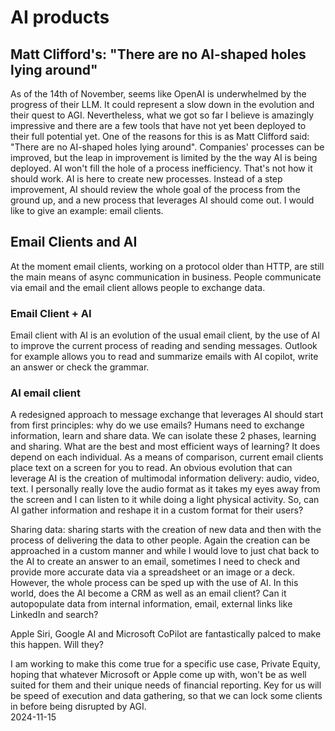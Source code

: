 # AI products

## Matt Clifford's: "There are no AI-shaped holes lying around"

As of the 14th of November, seems like OpenAI is underwhelmed by the progress of their LLM. It could represent a slow down in the evolution and their quest to AGI.
Nevertheless, what we got so far I believe is amazingly impressive and there are a few tools that have not yet been deployed to their full potential yet.
One of the reasons for this is as Matt Clifford said: "There are no AI-shaped holes lying around". Companies' processes can be improved, but the leap in improvement is limited by the the way AI is being deployed. AI won't fill the hole of a process inefficiency. That's not how it should work. AI is here to create new processes.
Instead of a step improvement, AI should review the whole goal of the process from the ground up, and a new process that leverages AI should come out. I would like to give an example: email clients.

## Email Clients and AI

At the moment email clients, working on a protocol older than HTTP, are still the main means of async communication in business. People communicate via email and the email client allows people to exchange data.

### Email Client + AI

Email client with AI is an evolution of the usual email client, by the use of AI to improve the current process of reading and sending messages.
Outlook for example allows you to read and summarize emails with AI copilot, write an answer or check the grammar.

### AI email client

A redesigned approach to message exchange that leverages AI should start from first principles: why do we use emails? Humans need to exchange information, learn and share data.
We can isolate these 2 phases, learning and sharing. What are the best and most efficient ways of learning? It does depend on each individual. As a means of comparison, current email clients place text on a screen for you to read. An obvious evolution that can leverage AI is the creation of multimodal information delivery: audio, video, text. I personally really love the audio format as it takes my eyes away from the screen and I can listen to it while doing a light physical activity. So, can AI gather information and reshape it in a custom format for their users?

Sharing data: sharing starts with the creation of new data and then with the process of delivering the data to other people. Again the creation can be approached in a custom manner and while I would love to just chat back to the AI to create an answer to an email, sometimes I need to check and provide more accurate data via a spreadsheet or an image or a deck. However, the whole process can be sped up with the use of AI.
In this world, does the AI become a CRM as well as an email client? Can it autopopulate data from internal information, email, external links like LinkedIn and search?

Apple Siri, Google AI and Microsoft CoPilot are fantastically palced to make this happen. Will they?

I am working to make this come true for a specific use case, Private Equity, hoping that whatever Microsoft or Apple come up with, won't be as well suited for them and their unique needs of financial reporting. Key for us will be speed of execution and data gathering, so that we can lock some clients in before being disrupted by AGI.
<br />
2024-11-15
